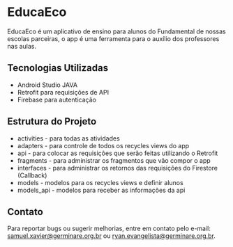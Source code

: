 # EducaEco
EducaEco é um aplicativo de ensino para alunos do Fundamental de nossas escolas parceiras, o app é uma ferramenta para o auxílio dos professores nas aulas.


## Tecnologias Utilizadas
- Android Studio JAVA
- Retrofit para requisições de API
- Firebase para autenticação

## Estrutura do Projeto
- activities - para todas as atividades
- adapters - para controle de todos os recycles views do app
- api - para colocar as requisições que serão feitas utilizando o Retrofit
- fragments - para administrar os fragmentos que vão compor o app
- interfaces - para administrar os retornos das requisições do Firestore (Callback)
- models - modelos para os recycles views e definir alunos
- models_api - modelos para receber as informações da api

## Contato
Para reportar bugs ou sugerir melhorias, entre em contato pelo e-mail: [samuel.xavier@germinare.org.br](mailto:samuel.xavier@germinare.org.br) ou [ryan.evangelista@germinare.org.br](mailto:ryan.evangelista@germinare.org.br).
